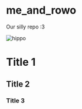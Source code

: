 # me_and_rowo
Our silly repo :3

![hippo](https://media.tenor.com/gAAPLenGou4AAAAd/uni-sea-urchin.gif)

# Title 1
## Title 2
### Title 3